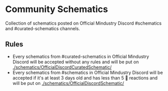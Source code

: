# Community Schematics

Collection of schematics posted on Official Mindustry Discord #schematics and #curated-schematics channels.

## Rules

-   Every schematics from #curated-schematics in Official Mindustry Discord will be accepted without any rules and will be put on [./schematics/OfficialDiscordCuratedSchematic/](./schematics/OfficialDiscordCuratedSchematic/)
-   Every schematics from #schematics in Official Mindustry Discord will be accepted if it's at least 3 days old and has less than 5 :put_litter_in_its_place: reactions and will be put on [./schematics/OfficialDiscordSchematic/](./schematics/OfficialDiscordSchematic/)
